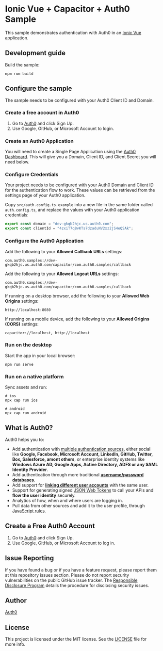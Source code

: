 # Ionic Vue + Capacitor + Auth0 Sample

This sample demonstrates authentication with Auth0 in an [Ionic Vue](https://ionicframework.com/vue) application.

## Development guide

Build the sample:

```
npm run build
```

## Configure the sample

The sample needs to be configured with your Auth0 Client ID and Domain.

### Create a free account in Auth0

1. Go to [Auth0](https://auth0.com) and click Sign Up.
2. Use Google, GitHub, or Microsoft Account to login.

### Create an Auth0 Application

You will need to create a Single Page Application using the [Auth0 Dashboard](https://manage.auth0.com). This will give you a Domain, Client ID, and Client Secret you will need below.

### Configure Credentials

Your project needs to be configured with your Auth0 Domain and Client ID for the authentication flow to work. These values can be retrieved from the settings page of your Auth0 application.

Copy `src/auth.config.ts.example` into a new file in the same folder called `auth.config.ts`, and replace the values with your Auth0 application credentials:

```js
export const domain = "dev-gkqb2hjc.us.auth0.com";
export const clientId = "4zxiT7q8vKTs7dzaduNV2xz2jS4eQSAk";
```

### Configure the Auth0 Application

Add the following to your **Allowed Callback URLs** settings:

```text
com.auth0.samples://dev-gkqb2hjc.us.auth0.com/capacitor/com.auth0.samples/callback
```

Add the following to your **Allowed Logout URLs** settings:

```text
com.auth0.samples://dev-gkqb2hjc.us.auth0.com/capacitor/com.auth0.samples/callback
```

If running on a desktop browser, add the following to your **Allowed Web Origins** settings:

```
http://localhost:8080
```

If running on a mobile device, add the following to your **Allowed Origins (CORS)** settings:

```
capacitor://localhost, http://localhost
```

### Run on the desktop

Start the app in your local browser:

```
npm run serve
```

### Run on a native platform

Sync assets and run:

```
# ios
npx cap run ios

# android
npx cap run android
```

## What is Auth0?

Auth0 helps you to:

- Add authentication with [multiple authentication sources](https://docs.auth0.com/identityproviders), either social like **Google, Facebook, Microsoft Account, LinkedIn, GitHub, Twitter, Box, Salesforce, amont others**, or enterprise identity systems like **Windows Azure AD, Google Apps, Active Directory, ADFS or any SAML Identity Provider**.
- Add authentication through more traditional **[username/password databases](https://docs.auth0.com/mysql-connection-tutorial)**.
- Add support for **[linking different user accounts](https://docs.auth0.com/link-accounts)** with the same user.
- Support for generating signed [JSON Web Tokens](https://docs.auth0.com/jwt) to call your APIs and **flow the user identity** securely.
- Analytics of how, when and where users are logging in.
- Pull data from other sources and add it to the user profile, through [JavaScript rules](https://docs.auth0.com/rules).

## Create a Free Auth0 Account

1. Go to [Auth0](https://auth0.com) and click Sign Up.
2. Use Google, GitHub, or Microsoft Account to log in.

## Issue Reporting

If you have found a bug or if you have a feature request, please report them at this repository issues section. Please do not report security vulnerabilities on the public GitHub issue tracker. The [Responsible Disclosure Program](https://auth0.com/whitehat) details the procedure for disclosing security issues.

## Author

[Auth0](https://auth0.com)

## License

This project is licensed under the MIT license. See the [LICENSE](LICENSE) file for more info.
